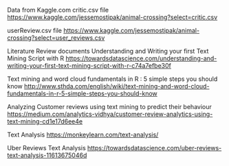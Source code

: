 Data from Kaggle.com
critic.csv file
https://www.kaggle.com/jessemostipak/animal-crossing?select=critic.csv

userReview.csv file
https://www.kaggle.com/jessemostipak/animal-crossing?select=user_reviews.csv

Literature Review documents
Understanding and Writing your first Text Mining Script with R
https://towardsdatascience.com/understanding-and-writing-your-first-text-mining-script-with-r-c74a7efbe30f

Text mining and word cloud fundamentals in R : 5 simple steps you should know
http://www.sthda.com/english/wiki/text-mining-and-word-cloud-fundamentals-in-r-5-simple-steps-you-should-know

Analyzing Customer reviews using text mining to predict their behaviour
https://medium.com/analytics-vidhya/customer-review-analytics-using-text-mining-cd1e17d6ee4e

Text Analysis
https://monkeylearn.com/text-analysis/

Uber Reviews Text Analysis
https://towardsdatascience.com/uber-reviews-text-analysis-11613675046d


